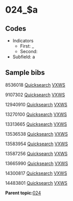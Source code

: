 # 024\_$a

## Codes

-   Indicators
    -   First: \_
    -   Second:
-   Subfield: a

## Sample bibs

8536018 [Quicksearch](https://search.library.yale.edu/catalog/8536018) [VXWS](http://prodorbis.library.yale.edu:7014/vxws/GetHoldingsService?bibId=8536018)

9107302 [Quicksearch](https://search.library.yale.edu/catalog/9107302) [VXWS](http://prodorbis.library.yale.edu:7014/vxws/GetHoldingsService?bibId=9107302)

12940910 [Quicksearch](https://search.library.yale.edu/catalog/12940910) [VXWS](http://prodorbis.library.yale.edu:7014/vxws/GetHoldingsService?bibId=12940910)

13270100 [Quicksearch](https://search.library.yale.edu/catalog/13270100) [VXWS](http://prodorbis.library.yale.edu:7014/vxws/GetHoldingsService?bibId=13270100)

13313665 [Quicksearch](https://search.library.yale.edu/catalog/13313665) [VXWS](http://prodorbis.library.yale.edu:7014/vxws/GetHoldingsService?bibId=13313665)

13536538 [Quicksearch](https://search.library.yale.edu/catalog/13536538) [VXWS](http://prodorbis.library.yale.edu:7014/vxws/GetHoldingsService?bibId=13536538)

13583954 [Quicksearch](https://search.library.yale.edu/catalog/13583954) [VXWS](http://prodorbis.library.yale.edu:7014/vxws/GetHoldingsService?bibId=13583954)

13587256 [Quicksearch](https://search.library.yale.edu/catalog/13587256) [VXWS](http://prodorbis.library.yale.edu:7014/vxws/GetHoldingsService?bibId=13587256)

13665990 [Quicksearch](https://search.library.yale.edu/catalog/13665990) [VXWS](http://prodorbis.library.yale.edu:7014/vxws/GetHoldingsService?bibId=13665990)

14300817 [Quicksearch](https://search.library.yale.edu/catalog/14300817) [VXWS](http://prodorbis.library.yale.edu:7014/vxws/GetHoldingsService?bibId=14300817)

14483801 [Quicksearch](https://search.library.yale.edu/catalog/14483801) [VXWS](http://prodorbis.library.yale.edu:7014/vxws/GetHoldingsService?bibId=14483801)

**Parent topic:**[024](../../tags/024/024.md)

